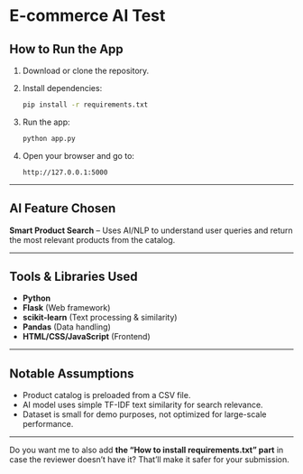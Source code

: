 # E-commerce AI Test

## How to Run the App

1. Download or clone the repository.
2. Install dependencies:

   ```bash
   pip install -r requirements.txt
   ```
3. Run the app:

   ```bash
   python app.py
   ```
4. Open your browser and go to:

   ```
   http://127.0.0.1:5000
   ```

---

## AI Feature Chosen

**Smart Product Search** – Uses AI/NLP to understand user queries and return the most relevant products from the catalog.

---

## Tools & Libraries Used

* **Python**
* **Flask** (Web framework)
* **scikit-learn** (Text processing & similarity)
* **Pandas** (Data handling)
* **HTML/CSS/JavaScript** (Frontend)

---

## Notable Assumptions

* Product catalog is preloaded from a CSV file.
* AI model uses simple TF-IDF text similarity for search relevance.
* Dataset is small for demo purposes, not optimized for large-scale performance.

---

Do you want me to also add **the “How to install requirements.txt” part** in case the reviewer doesn’t have it? That’ll make it safer for your submission.
